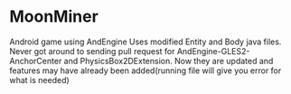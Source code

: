 MoonMiner
=========

Android game using AndEngine
Uses modified Entity and Body java files. Never got around to sending pull request for AndEngine-GLES2-AnchorCenter and
PhysicsBox2DExtension. Now they are updated and features may have already been added(running file will give you error
for what is needed)
